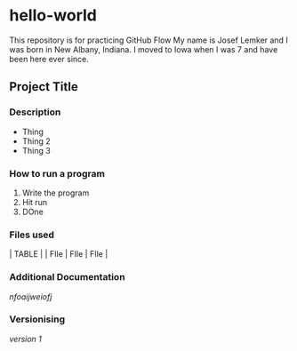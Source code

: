 # hello-world
This repository is for practicing GitHub Flow
My name is Josef Lemker and I was born in New Albany, Indiana. I moved to Iowa when I was 7 and have been here ever since.

## Project Title

### Description
- Thing
- Thing 2
- Thing 3

### How to run a program

1. Write the program
2. Hit run
3. DOne

### Files used
| TABLE |
| FIle | FIle | FIle |

### Additional Documentation
*nfoaijweiofj*

### Versionising
*version 1*
